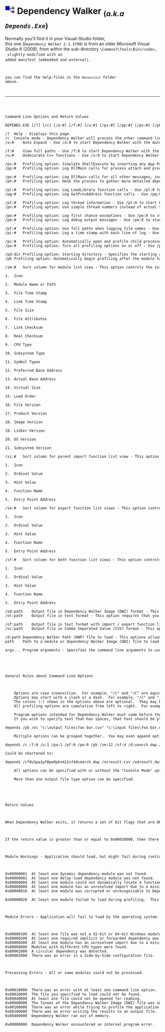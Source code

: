 <h1><img src="resources/icon.png"/> Dependency Walker <sub>(<em>a.k.a <code>Depends.Exe</code></em>)</sub></h1>

Normally you'll find it in your Visual-Studio folder,<br/>
this one (<code>Dependency Walker 2.1.3790</code>) is from an older Microsoft Visual Studio 8 (2008), from within the sub-directory <code>\Common7\Tools\Bin\</code>,<br/>
slightly modified with an added manifest (embedded and external).

you can find the help-files in the <code>Resources/</code> folder above.
<br/>
<hr/>

<pre>
Command Line Options and Return Values

DEPENDS.EXE	[/?] [/c] [/a:#] [/f:#] [/u:#] [/ps:#] [/pp:#] [/po:#] [/ph:#] [/pl:#] [/pg:#] [/pt:#] [/pn:#] [/pe:#] [/pm:#] [/pf:#] [/pi:#] [/pc:#] [/pa:#] [/pd:dir] [/pb] [/sm:#] [/si:#] [/se:#] [/sf:#] [/od:path] [/ot:path] [/of:path] [/oc:path] [/d:path] [path [args...]]

/?	Help - Displays this page.
/c	Console mode - Dependency Walker will process the other command line options and exit without displaying its graphical interface.  You must specify a module or Dependency Walker Image (DWI) file to open when using this option.
/a:#	Auto Expand - Use /a:0 to start Dependency Walker with the Auto Expand setting initially turned off, or /a:1 to start with it turned on.  If this option is not specified, then the setting from the last time you ran Dependency Walker will be used.

/f:#	View full paths - Use /f:0 to start Dependency Walker with the View Full Paths setting initially turned off, or /f:1 to start with it turned on.  If this option is not specified, then the setting from the last time you ran Dependency Walker will be used.
/u:#	Undecorate C++ functions - Use /u:0 to start Dependency Walker with the Undecorate C++ Functions setting initially turned off, or /u:1 to start with it turned on.  If this option is not specified, then the setting from the last time you ran Dependency Walker will be used.

/ps:#	Profiling option: Simulate ShellExecute by inserting any App Paths directories into the PATH environment variable - Use /ps:0 to start Dependency Walker with this setting initially turned off, or /ps:1 to start with it turned on.  If this option is not specified, then the setting from the last time you ran Dependency Walker will be used.
/pp:#	Profiling option: Log DllMain calls for process attach and process detach messages - Use /pp:0 to start Dependency Walker with this setting initially turned off, or /pp:1 to start with it turned on.  If this option is not specified, then the setting from the last time you ran Dependency Walker will be used.

/po:#	Profiling option: Log DllMain calls for all other messages, including thread attach and thread detach - Use /po:0 to start Dependency Walker with this setting initially turned off, or /po:1 to start with it turned on.  If this option is not specified, then the setting from the last time you ran Dependency Walker will be used.
/ph:#	Profiling option: Hook the process to gather more detailed dependency information - Use /ph:0 to start Dependency Walker with this setting initially turned off, or /ph:1 to start with it turned on.  If this option is not specified, then the setting from the last time you ran Dependency Walker will be used.

/pl:#	Profiling option: Log LoadLibrary function calls - Use /pl:0 to start Dependency Walker with this setting initially turned off, or /pl:1 to start with it turned on.  If this option is not specified, then the setting from the last time you ran Dependency Walker will be used.  If this option is turned on, then the "Hook the process to gather more detailed dependency information" option will also be turned on.
/pg:#	Profiling option: Log GetProcAddress function calls - Use /pg:0 to start Dependency Walker with this setting initially turned off, or /pg:1 to start with it turned on.  If this option is not specified, then the setting from the last time you ran Dependency Walker will be used.  If this option is turned on, then the "Hook the process to gather more detailed dependency information" option will also be turned on.

/pt:#	Profiling option: Log thread information - Use /pt:0 to start Dependency Walker with this setting initially turned off, or /pt:1 to start with it turned on.  If this option is not specified, then the setting from the last time you ran Dependency Walker will be used.
/pn:#	Profiling option: Use simple thread numbers instead of actual thread IDs - Use /pn:0 to start Dependency Walker with this setting initially turned off, or /pn:1 to start with it turned on.  If this option is not specified, then the setting from the last time you ran Dependency Walker will be used.  If this option is turned on, then the "Log thread information" option will also be turned on.

/pe:#	Profiling option: Log first chance exceptions - Use /pe:0 to start Dependency Walker with this setting initially turned off, or /pe:1 to start with it turned on.  If this option is not specified, then the setting from the last time you ran Dependency Walker will be used.
/pm:#	Profiling option: Log debug output messages - Use /pm:0 to start Dependency Walker with this setting initially turned off, or /pm:1 to start with it turned on.  If this option is not specified, then the setting from the last time you ran Dependency Walker will be used.

/pf:#	Profiling option: Use full paths when logging file names - Use /pf:0 to start Dependency Walker with this setting initially turned off, or /pf:1 to start with it turned on.  If this option is not specified, then the setting from the last time you ran Dependency Walker will be used.
/pi:#	Profiling option: Log a time stamp with each line of log - Use /pi:0 to start Dependency Walker with this setting initially turned off, or /pi:1 to start with it turned on.  If this option is not specified, then the setting from the last time you ran Dependency Walker will be used.

/pc:#	Profiling option: Automatically open and profile child processes - Use /pc:0 to start Dependency Walker with this setting initially turned off, or /pc:1 to start with it turned on.  If this option is not specified, then the setting from the last time you ran Dependency Walker will be used.  This option is ignored when running in console mode.
/pa:#	Profiling option: Turn all profiling options on or off - Use /pa:0 to initially turn all profiling options off, or /pa:1 to initially turn them all on.  This option can be used before other profiling options.  For example, /pa:1 /pf:0 will turn on all options except for the "Use full paths when logging file names" option.

/pd:dir	Profiling option: Starting directory - Specifies the starting directory to use when profiling the module.  This option requires that you specify a module to open.
/pb	Profiling option: Automatically begin profiling after the module has been loaded - This option requires that you specify a module to open.  If an output option (/od, /ot, /of, or /oc) is specified, Dependency Walker will wait until the profiling fully completes before saving the results.

/sm:#	Sort column for module list view - This option controls the initial sort column that Dependency Walker will use when sorting the items in the Module List View.  If this option is not specified, then the value from the last time you ran Dependency Walker will be used.  The values allowed are:

1.	Icon

2.	Module Name or Path

3.	File Time Stamp

4.	Link Time Stamp

5.	File Size

6.	File Attributes

7.	Link Checksum

8.	Real Checksum

9.	CPU Type

10.	Subsystem Type

11.	Symbol Types

12.	Preferred Base Address

13.	Actual Base Address

14.	Virtual Size

15.	Load Order

16.	File Version

17.	Product Version

18.	Image Version

19.	Linker Version

20.	OS Version

21.	Subsystem Version

/si:#	Sort column for parent import function list view - This option controls the initial sort column that Dependency Walker will use when sorting the items in the Parent Import Function List View.  If neither this option or the /sf option is specified, then the value from the last time you ran Dependency Walker will be used.  The values allowed are:

1.	Icon

2.	Ordinal Value

3.	Hint Value

4.	Function Name

5.	Entry Point Address

/se:#	Sort column for export function list views - This option controls the initial sort column that Dependency Walker will use when sorting the items in the Export Function List View.  If neither this option or the /sf option is specified, then the value from the last time you ran Dependency Walker will be used.  The values allowed are:

1.	Icon

2.	Ordinal Value

3.	Hint Value

4.	Function Name

5.	Entry Point Address

/sf:#	Sort column for both function list views - This option controls the initial sort column that Dependency Walker will use when sorting the items in both the Parent Import Function List View and the Export Function List View.  If no sort column option is specified for a particular column, then the value(s) from the last time you ran Dependency Walker will be used.  The values allowed are:

1.	Icon

2.	Ordinal Value

3.	Hint Value

4.	Function Name

5.	Entry Point Address

/od:path	Output file in Dependency Walker Image (DWI) format - This option requires that you specify a module or Dependency Walker Image (DWI) file to open.  Once the module has been processed, the results will be written to the specified file in the Dependency Walker Image (DWI) format.
/ot:path	Output file in text format - This option requires that you specify a module or Dependency Walker Image (DWI) file to open.  Once the module has been processed, the results will be written to the specified file in text format.

/of:path	Output file in text format with import / export function lists - This option requires that you specify a module or Dependency Walker Image (DWI) file to open.  Once the module has been processed, the results will be written to the specified file in text format, including the import and export function lists.
/oc:path	Output file in Comma Separated Value (CSV) format - This option requires that you specify a module or Dependency Walker Image (DWI) file to open.  Once the module has been processed, the results will be written to the specified file in a Comma Separated Value (CSV) format.

/d:path	Dependency Walker Path (DWP) file to load - This options allows you to specify a Dependency Walker Path (DWP) File to load and use as the initial search path when searching for modules.  DWP files can be created using the Configure Search Order command in Dependency Walker.
path	Path to a module or Dependency Walker Image (DWI) file to load - For this option, you can specify a file name, a relative path, or a full path to a file to load.  The file must be a 32-bit or 64-bit Windows module or a Dependency Walker Image (DWI) file.  This path must come after any options intended for Dependency Walker since all options that follow this path are assumed to be program arguments for use when profiling the module.

args...	Program arguments - Specifies the command line arguments to use when profiling the module specified by the path option.  Dependency Walker considers any text following the path option as being program arguments.  For this reason, any options intended for Dependency Walker must be specified before the path option.  If the file specified by the path option is really a Dependency Walker Image (DWI) file, then the args are ignored.





General Rules about Command Line Options



	Options are case insensitive.  For example, "/c" and "/C" are equivalent.
	Options may start with a slash or a dash.  For example, "/c" and "-c" are equivalent.
	The colons (:) shown in the options above are optional.  They may be removed or replaced with spaces.  For example, "/f:0", "/f 0", and "/f0" are equivalent.
	All profiling options are cumulative from left to right.  For example, /pa:1 /pm:0 will turn on all the profiling options, then turn off the "Log debug output messages" option, but /pm:0 /pa:1 will simply turn on all profiling options. 

	Program options intended for Dependency Walker must come before the module path.  All options after the module path will be passed to the module as its command line when profiled.
	If you wish to specify text that has spaces, that text should be placed in quotes.  For example:

depends /pb /oc "c:\output files\foo bar.csv" "c:\input files\foo bar.exe" 1 2 3 "this is a test"

	Multiple options can be grouped together.  You may even append options to other options that require numerical values.  The only options that cannot be appended to are options that require a path or text values (/pd, /od, /ot, /of, /oc, and /d).  For example:

depends /c /f:0 /u:1 /pa:1 /pf:0 /pe:0 /pb /sm:12 /sf:4 /d:search.dwp /oc:result.csv /od:result.dwi foo.exe

Could be shortened to:

depends /cf0u1pa1pf0pe0pbsm12sf4dsearch.dwp /ocresult.csv /odresult.dwi foo.exe bar

	All options can be specified with or without the "Console Mode" option (/c).

	More than one output file type option can be specified.





Return Values



When Dependency Walker exits, it returns a set of bit flags that are OR'ed together.  There are three groups of error flags - module warnings, module errors, and processing errors.  The error flags have been arranged in a way that makes it easy to detect the severity of a problem.



If the return value is greater than or equal to 0x00010000, then there was a processing error with Dependency Walker and no work was done.  Otherwise, if the return value is greater than or equal to 0x00000100, then the operating system will not be able to load the module due to some module or dependency error.  Otherwise, if the return value is greater than or equal to 0x00000001, then the module has no load-time dependency problems and will most likely have no problems loading, but may have runtime problems.



Module Warnings - Application should load, but might fail during runtime.



0x00000001	At least one dynamic dependency module was not found.
0x00000002	At least one delay-load dependency module was not found.
0x00000004	At least one module could not dynamically locate a function in another module using the GetProcAddress function call.
0x00000008	At least one module has an unresolved import due to a missing export function in a delay-load dependent module.
0x00000010	At least one module was corrupted or unrecognizable to Dependency Walker, but still appeared to be a Windows module.

0x00000020	At least one module failed to load during profiling.  This usually occurs when a module returns 0 from its DllMain function or generates an unhandled exception while processing the DLL_PROCESS_ATTACH message.



Module Errors - Application will fail to load by the operating system.



0x00000100	At least one file was not a 32-bit or 64-bit Windows module.
0x00000200	At least one required implicit or forwarded dependency was not found.
0x00000400	At least one module has an unresolved import due to a missing export function in a dependent module.
0x00000800	Modules with different CPU types were found.
0x00001000	A circular dependency was detected.
0x00002000	There was an error in a Side-by-Side configuration file.



Processing Errors - All or some modules could not be processed.



0x00010000	There was an error with at least one command line option.
0x00020000	The file you specified to load could not be found.
0x00040000	At least one file could not be opened for reading.
0x00080000	The format of the Dependency Walker Image (DWI) file was unrecognized.
0x00100000	There was an error while trying to profile the application.
0x00200000	There was an error writing the results to an output file.
0x00400000	Dependency Walker ran out of memory.

0x00800000	Dependency Walker encountered an internal program error.
</pre>